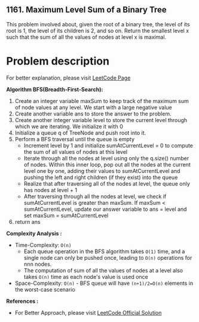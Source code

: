 ## 1161. Maximum Level Sum of a Binary Tree

This problem involved about, given the root of a binary tree, the level of its root is 1, the level of its children is 2, and so on.
Return the smallest level x such that the sum of all the values of nodes at level x is maximal.

# Problem description

For better explanation, please visit [LeetCode Page](https://leetcode.com/problems/maximum-level-sum-of-a-binary-tree/description/)

**Algorithm BFS(Breadth-First-Search):**<br/>

1. Create an integer variable maxSum to keep track of the maximum sum of node values at any level. We start with a large negative value
2. Create another variable ans to store the answer to the problem.
3. Create another integer variable level to store the current level through which we are iterating. We initialize it with 0
4. Initialize a queue q of TreeNode and push root into it.
5. Perform a BFS traversal until the queue is empty
    - Increment level by 1 and initialize sumAtCurrentLevel = 0 to compute the sum of all values of nodes at this level
    - Iterate through all the nodes at level using only the q.size() number of nodes. Within this inner loop, pop out all the nodes at the current level one by one, adding their values to sumAtCurrentLevel and pushing the left and right children (if they exist) into the queue
    - Realize that after traversing all of the nodes at level, the queue only has nodes at level + 1
    - After traversing through all the nodes at level, we check if sumAtCurrentLevel is greater than maxSum. If maxSum < sumAtCurrentLevel, update our answer variable to ans = level and set maxSum = sumAtCurrentLevel
6. return ans

**Complexity Analysis :**<br/>

-   Time-Complexity: `O(n)`
    -   Each queue operation in the BFS algorithm takes `O(1)` time, and a single node can only be pushed once, leading to `O(n)` operations for nnn nodes.
    -   The computation of sum of all the values of nodes at a level also takes `O(n)` time as each node's value is used once
-   Space-Complexity: `O(n)` - BFS queue will have `(n+1)/2=O(n)` elements in the worst-case scenario

**References :**<br/>

-   For Better Approach, please visit [LeetCode Official Solution](https://leetcode.com/problems/maximum-level-sum-of-a-binary-tree/editorial/)
